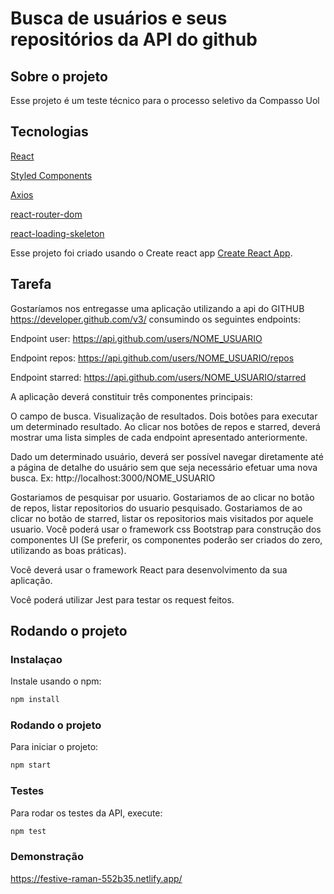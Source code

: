 # Busca de usuários e seus repositórios da API do github

## Sobre o projeto

Esse projeto é um teste técnico para o processo seletivo da Compasso Uol

## Tecnologias

[React](https://reactjs.org/)

[Styled Components](https://styled-components.com/)

[Axios](https://www.npmjs.com/package/axios)

[react-router-dom](https://reactrouter.com/web/guides/quick-start)

[react-loading-skeleton](https://www.npmjs.com/package/react-loading-skeleton)


Esse projeto foi criado usando o Create react app [Create React App](https://github.com/facebook/create-react-app).


## Tarefa 

Gostaríamos nos entregasse uma aplicação utilizando a api do GITHUB https://developer.github.com/v3/ consumindo os seguintes endpoints:

Endpoint user: https://api.github.com/users/NOME_USUARIO

Endpoint repos: https://api.github.com/users/NOME_USUARIO/repos

Endpoint starred: https://api.github.com/users/NOME_USUARIO/starred

A aplicação deverá constituir três componentes principais:

O campo de busca.
Visualização de resultados.
Dois botões para executar um determinado resultado.
Ao clicar nos botões de repos e starred, deverá mostrar uma lista simples de cada endpoint apresentado anteriormente.

Dado um determinado usuário, deverá ser possível navegar diretamente até a página de detalhe do usuário sem que seja necessário efetuar uma nova busca. Ex: http://localhost:3000/NOME_USUARIO

Gostariamos de pesquisar por usuario.
Gostariamos de ao clicar no botão de repos, listar repositorios do usuario pesquisado.
Gostariamos de ao clicar no botão de starred, listar os repositorios mais visitados por aquele usuario.
Você poderá usar o framework css Bootstrap para construção dos componentes UI (Se preferir, os componentes poderão ser criados do zero, utilizando as boas práticas).

Você deverá usar o framework React para desenvolvimento da sua aplicação.

Você poderá utilizar Jest para testar os request feitos.


## Rodando o projeto

### Instalaçao

Instale usando o npm:
  ```sh
  npm install
  ```
### Rodando o projeto
Para iniciar o projeto:
  ```sh
  npm start
  ```
### Testes
Para rodar os testes da API, execute:
  ```sh
  npm test
  ```

### Demonstração
https://festive-raman-552b35.netlify.app/
